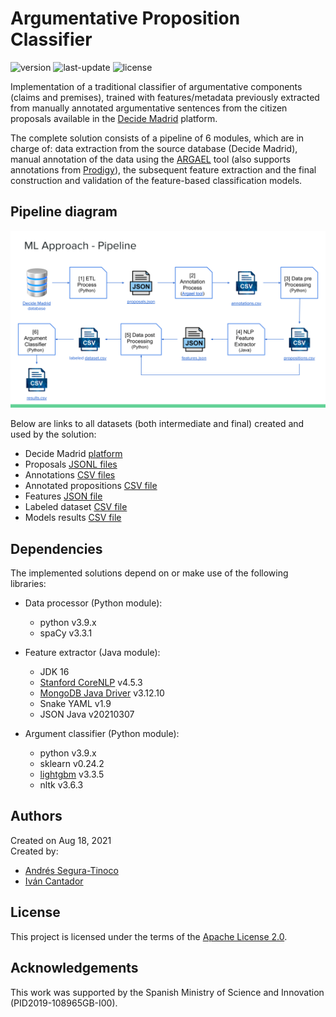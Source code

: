 # Argumentative Proposition Classifier
![version](https://img.shields.io/badge/version-1.2.2-blue)
![last-update](https://img.shields.io/badge/last_update-3/21/2023-orange)
![license](https://img.shields.io/badge/license-Apache_2.0-brightgreen)

Implementation of a traditional classifier of argumentative components (claims and premises), trained with features/metadata previously extracted from manually annotated argumentative sentences from the citizen proposals available in the <a href="https://decide.madrid.es/" target="_blank">Decide Madrid</a> platform.

The complete solution consists of a pipeline of 6 modules, which are in charge of: data extraction from the source database (Decide Madrid), manual annotation of the data using the <a href="https://github.com/argrecsys/argael" target="_blank">ARGAEL</a> tool (also supports annotations from <a href="https://prodi.gy/" target="_blank">Prodigy</a>), the subsequent feature extraction and the final construction and validation of the feature-based classification models.

## Pipeline diagram
![Pipeline diagram](https://raw.githubusercontent.com/argrecsys/arg-classifier/main/image/pipeline-diagram.svg)

Below are links to all datasets (both intermediate and final) created and used by the solution:
- Decide Madrid <a href="https://decide.madrid.es/" target="_blank">platform</a>
- Proposals <a href="https://github.com/argrecsys/arg-classifier/blob/main/data/proposals" target="_blank">JSONL files</a>
- Annotations <a href="https://github.com/argrecsys/arg-classifier/blob/main/data/annotations" target="_blank">CSV files</a>
- Annotated propositions <a href="https://github.com/argrecsys/arg-classifier/blob/main/data/propositions.csv" target="_blank">CSV file</a>
- Features <a href="https://github.com/argrecsys/arg-classifier/blob/main/data/features.json" target="_blank">JSON file</a>
- Labeled dataset <a href="https://github.com/argrecsys/arg-classifier/blob/main/data/dataset.csv" target="_blank">CSV file</a>
- Models results <a href="https://github.com/argrecsys/arg-classifier/blob/main/results/metrics.csv" target="_blank">CSV file</a>

## Dependencies
The implemented solutions depend on or make use of the following libraries:
- Data processor (Python module):
  - python v3.9.x
  - spaCy v3.3.1

- Feature extractor (Java module):
  - JDK 16
  - <a href="https://stanfordnlp.github.io/CoreNLP/" target="_blank">Stanford CoreNLP</a> v4.5.3
  - <a href="https://mongodb.github.io/mongo-java-driver/" target="_blank">MongoDB Java Driver</a> v3.12.10
  - Snake YAML v1.9
  - JSON Java v20210307

- Argument classifier (Python module):
  - python v3.9.x
  - sklearn v0.24.2
  - <a href="https://github.com/Microsoft/LightGBM" target="_blank">lightgbm</a> v3.3.5
  - nltk v3.6.3

## Authors
Created on Aug 18, 2021  
Created by:
- <a href="https://github.com/ansegura7" target="_blank">Andrés Segura-Tinoco</a>
- <a href="http://arantxa.ii.uam.es/~cantador/" target="_blank">Iv&aacute;n Cantador</a>

## License
This project is licensed under the terms of the <a href="https://github.com/argrecsys/arg-classifier/blob/main/LICENSE">Apache License 2.0</a>.

## Acknowledgements
This work was supported by the Spanish Ministry of Science and Innovation (PID2019-108965GB-I00).
